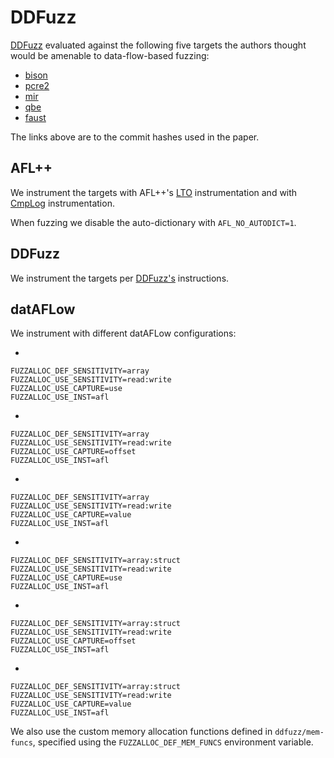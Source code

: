 # DDFuzz

[DDFuzz](https://doi.org/10.1109/EuroSP53844.2022.00026) evaluated against the
following five targets the authors thought would be amenable to data-flow-based
fuzzing:

* [bison](https://github.com/akimd/bison/tree/5555f4d05163316b8b5bddbdb172c0f5bae6f765)
* [pcre2](https://github.com/PCRE2Project/pcre2/tree/db53e4007db5e1fcfa144ddf10d0499a111a770b)
* [mir](https://github.com/vnmakarov/mir/tree/852b1f2e226001f355008004cc5ec2398889becc)
* [qbe](https://c9x.me/git/qbe.git/tree/?id=c8cd2824eae0137505fe46530c3a8e9788ab9a63)
* [faust](https://github.com/grame-cncm/faust/tree/13def69f21dd0cede393c13dcaf1a6fe7ef7f439)

The links above are to the commit hashes used in the paper.

## AFL++

We instrument the targets with AFL++'s [LTO](https://github.com/AFLplusplus/AFLplusplus/blob/stable/instrumentation/README.lto.md)
instrumentation and with [CmpLog](https://github.com/AFLplusplus/AFLplusplus/blob/stable/instrumentation/README.cmplog.md)
instrumentation.

When fuzzing we disable the auto-dictionary with `AFL_NO_AUTODICT=1`.

## DDFuzz

We instrument the targets per [DDFuzz's](https://github.com/elManto/DDFuzz)
instructions.

## datAFLow

We instrument with different datAFLow configurations:

*
```
FUZZALLOC_DEF_SENSITIVITY=array
FUZZALLOC_USE_SENSITIVITY=read:write
FUZZALLOC_USE_CAPTURE=use
FUZZALLOC_USE_INST=afl
```

*
```
FUZZALLOC_DEF_SENSITIVITY=array
FUZZALLOC_USE_SENSITIVITY=read:write
FUZZALLOC_USE_CAPTURE=offset
FUZZALLOC_USE_INST=afl
```

*
```
FUZZALLOC_DEF_SENSITIVITY=array
FUZZALLOC_USE_SENSITIVITY=read:write
FUZZALLOC_USE_CAPTURE=value
FUZZALLOC_USE_INST=afl
```

*
```
FUZZALLOC_DEF_SENSITIVITY=array:struct
FUZZALLOC_USE_SENSITIVITY=read:write
FUZZALLOC_USE_CAPTURE=use
FUZZALLOC_USE_INST=afl
```

*
```
FUZZALLOC_DEF_SENSITIVITY=array:struct
FUZZALLOC_USE_SENSITIVITY=read:write
FUZZALLOC_USE_CAPTURE=offset
FUZZALLOC_USE_INST=afl
```

*
```
FUZZALLOC_DEF_SENSITIVITY=array:struct
FUZZALLOC_USE_SENSITIVITY=read:write
FUZZALLOC_USE_CAPTURE=value
FUZZALLOC_USE_INST=afl
```

We also use the custom memory allocation functions defined in
`ddfuzz/mem-funcs`, specified using the `FUZZALLOC_DEF_MEM_FUNCS` environment
variable.
